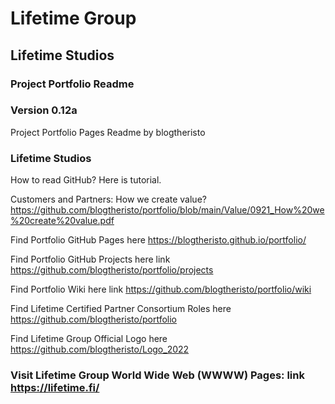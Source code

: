 # Lifetime Group 
## Lifetime Studios
### Project Portfolio Readme
### Version 0.12a

Project Portfolio Pages Readme 
by blogtheristo
### Lifetime Studios
How to read GitHub?
Here is tutorial.

Customers and Partners: How we create value? https://github.com/blogtheristo/portfolio/blob/main/Value/0921_How%20we%20create%20value.pdf

Find Portfolio GitHub Pages here https://blogtheristo.github.io/portfolio/

Find Portfolio GitHub Projects here link https://github.com/blogtheristo/portfolio/projects

Find Portfolio Wiki here link https://github.com/blogtheristo/portfolio/wiki

Find Lifetime Certified Partner Consortium Roles here https://github.com/blogtheristo/portfolio

Find Lifetime Group Official Logo here https://github.com/blogtheristo/Logo_2022

### Visit Lifetime Group World Wide Web (WWWW) Pages: link https://lifetime.fi/
